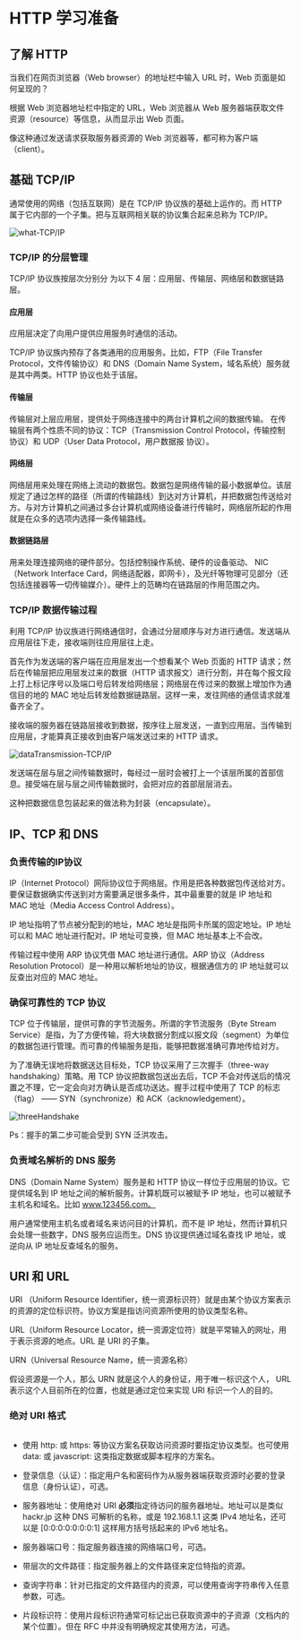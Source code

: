 # HTTP 学习准备

## 了解 HTTP

当我们在网页浏览器（Web browser）的地址栏中输入 URL 时，Web 页面是如何呈现的？

根据 Web 浏览器地址栏中指定的 URL，Web 浏览器从 Web 服务器端获取文件资源（resource）等信息，从而显示出 Web 页面。

像这种通过发送请求获取服务器资源的 Web 浏览器等，都可称为客户端（client）。

## 基础 **TCP/IP**

通常使用的网络（包括互联网）是在 TCP/IP 协议族的基础上运作的。而 HTTP 属于它内部的一个子集。把与互联网相关联的协议集合起来总称为 TCP/IP。

<img :src="$withBase('/HTTP/HTTP01.png')" alt="what-TCP/IP"/>

### TCP/IP 的分层管理

TCP/IP 协议族按层次分别分 为以下 4 层：应用层、传输层、网络层和数据链路层。

#### 应用层 

应用层决定了向用户提供应用服务时通信的活动。

TCP/IP 协议族内预存了各类通用的应用服务。比如，FTP（File Transfer Protocol，文件传输协议）和 DNS（Domain Name System，域名系统）服务就是其中两类。HTTP 协议也处于该层。

#### 传输层

传输层对上层应用层，提供处于网络连接中的两台计算机之间的数据传输。 在传输层有两个性质不同的协议：TCP（Transmission Control Protocol，传输控制协议）和 UDP（User Data Protocol，用户数据报 协议）。

#### 网络层

网络层用来处理在网络上流动的数据包。数据包是网络传输的最小数据单位。该层规定了通过怎样的路径（所谓的传输路线）到达对方计算机，并把数据包传送给对方。与对方计算机之间通过多台计算机或网络设备进行传输时，网络层所起的作用就是在众多的选项内选择一条传输路线。 

#### 数据链路层

用来处理连接网络的硬件部分。包括控制操作系统、硬件的设备驱动、  NIC（Network Interface Card，网络适配器，即网卡），及光纤等物理可见部分（还包括连接器等一切传输媒介）。硬件上的范畴均在链路层的作用范围之内。

### TCP/IP 数据传输过程

利用 TCP/IP 协议族进行网络通信时，会通过分层顺序与对方进行通信。发送端从应用层往下走，接收端则往应用层往上走。

首先作为发送端的客户端在应用层发出一个想看某个 Web 页面的 HTTP 请求；然后在传输层把应用层发过来的数据（HTTP 请求报文）进行分割，并在每个报文段上打上标记序号以及端口号后转发给网络层；网络层在传过来的数据上增加作为通信目的地的 MAC 地址后转发给数据链路层。这样一来，发往网络的通信请求就准备齐全了。

接收端的服务器在链路层接收到数据，按序往上层发送，一直到应用层。当传输到应用层，才能算真正接收到由客户端发送过来的 HTTP 请求。

<img :src="$withBase('/HTTP/HTTP02.png')" alt="dataTransmission-TCP/IP"/>

发送端在层与层之间传输数据时，每经过一层时会被打上一个该层所属的首部信息。接受端在层与层之间传输数据时，会把对应的首部层层消去。

这种把数据信息包装起来的做法称为封装（encapsulate）。 

## IP、TCP 和 DNS

### 负责传输的IP协议

IP（Internet Protocol）网际协议位于网络层。作用是把各种数据包传送给对方。要保证数据确实传送到对方需要满足很多条件，其中最重要的就是 IP 地址和 MAC 地址（Media Access Control Address）。

IP 地址指明了节点被分配到的地址，MAC 地址是指网卡所属的固定地址。IP 地址可以和 MAC 地址进行配对。IP 地址可变换，但 MAC 地址基本上不会改。

传输过程中使用 ARP 协议凭借 MAC 地址进行通信。ARP 协议（Address Resolution Protocol）是一种用以解析地址的协议，根据通信方的 IP 地址就可以反查出对应的 MAC 地址。

### 确保可靠性的 TCP 协议

TCP 位于传输层，提供可靠的字节流服务。所谓的字节流服务（Byte Stream Service）是指，为了方便传输，将大块数据分割成以报文段（segment）为单位的数据包进行管理。而可靠的传输服务是指，能够把数据准确可靠地传给对方。

为了准确无误地将数据送达目标处，TCP 协议采用了三次握手（three-way handshaking）策略。用 TCP 协议把数据包送出去后，TCP 不会对传送后的情况置之不理，它一定会向对方确认是否成功送达。握手过程中使用了 TCP 的标志（flag） —— SYN（synchronize）和 ACK（acknowledgement）。

<img :src="$withBase('/HTTP/HTTP03.png')" alt="threeHandshake"/>

Ps：握手的第二步可能会受到 SYN 泛洪攻击。

### 负责域名解析的 DNS 服务

DNS（Domain Name System）服务是和 HTTP 协议一样位于应用层的协议。它提供域名到 IP 地址之间的解析服务。计算机既可以被赋予 IP 地址，也可以被赋予主机名和域名。比如 www.123456.com。

用户通常使用主机名或者域名来访问目的计算机，而不是 IP 地址，然而计算机只会处理一些数字，DNS 服务应运而生。DNS 协议提供通过域名查找 IP 地址，或逆向从 IP 地址反查域名的服务。

## URI 和 URL

URI （Uniform Resource Identifier，统一资源标识符）就是由某个协议方案表示的资源的定位标识符。协议方案是指访问资源所使用的协议类型名称。

URL（Uniform Resource Locator，统一资源定位符）就是平常输入的网址，用于表示资源的地点。URL 是 URI 的子集。

URN（Universal Resource Name，统一资源名称）

假设资源是一个人，那么 URN 就是这个人的身份证，用于唯一标识这个人， URL 表示这个人目前所在的位置，也就是通过定位来实现 URI 标识一个人的目的。 

### 绝对 URI 格式

<img :src="$withBase('/HTTP/HTTP04.png')" alt=""/>

- 使用 http: 或 https: 等协议方案名获取访问资源时要指定协议类型。也可使用 data: 或 javascript: 这类指定数据或脚本程序的方案名。

- 登录信息（认证）：指定用户名和密码作为从服务器端获取资源时必要的登录信息（身份认证），可选。

- 服务器地址：使用绝对 URI **必须**指定待访问的服务器地址。地址可以是类似 hackr.jp 这种 DNS 可解析的名称，或是 192.168.1.1 这类 IPv4 地址名，还可以是 [0:0:0:0:0:0:0:1] 这样用方括号括起来的 IPv6 地址名。

- 服务器端口号：指定服务器连接的网络端口号，可选。

- 带层次的文件路径：指定服务器上的文件路径来定位特指的资源。

- 查询字符串：针对已指定的文件路径内的资源，可以使用查询字符串传入任意参数，可选。

- 片段标识符：使用片段标识符通常可标记出已获取资源中的子资源（文档内的某个位置）。但在 RFC 中并没有明确规定其使用方法，可选。